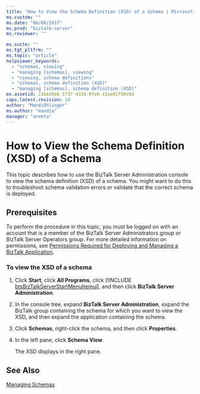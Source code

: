 ```yaml
---
title: "How to View the Schema Definition (XSD) of a Schema | Microsoft Docs"
ms.custom: ""
ms.date: "06/08/2017"
ms.prod: "biztalk-server"
ms.reviewer: ""

ms.suite: ""
ms.tgt_pltfrm: ""
ms.topic: "article"
helpviewer_keywords: 
  - "schemas, viewing"
  - "managing [schemas], viewing"
  - "viewing, schema definitions"
  - "schemas, schema definition (XSD)"
  - "managing [schemas], schema definition (XSD)"
ms.assetid: 21b6d9e6-5737-4334-9fe6-15ae01f90c0d
caps.latest.revision: 10
author: "MandiOhlinger"
ms.author: "mandia"
manager: "anneta"
---
```

# How to View the Schema Definition (XSD) of a Schema
This topic describes how to use the BizTalk Server Administration console to view the schema definition (XSD) of a schema. You might want to do this to troubleshoot schema validation errors or validate that the correct schema is deployed.  
  
## Prerequisites  
 To perform the procedure in this topic, you must be logged on with an account that is a member of the BizTalk Server Administrators group or BizTalk Server Operators group. For more detailed information on permissions, see [Permissions Required for Deploying and Managing a BizTalk Application](../core/permissions-required-for-deploying-and-managing-a-biztalk-application.md).  
  
### To view the XSD of a schema  
  
1. Click <strong>Start</strong>, click <strong>All Programs</strong>, click [!INCLUDE [btsBizTalkServerStartMenuItemui](../includes/btsbiztalkserverstartmenuitemui-md.md)], and then click <strong>BizTalk Server Administration</strong>.  
  
2. In the console tree, expand **BizTalk Server Administration**, expand the BizTalk group containing the schema for which you want to view the XSD, and then expand the application containing the schema.  
  
3. Click **Schemas**, right-click the schema, and then click **Properties**.  
  
4. In the left pane, click **Schema View**.  
  
    The XSD displays in the right pane.  
  
## See Also  
 [Managing Schemas](../core/managing-schemas.md)